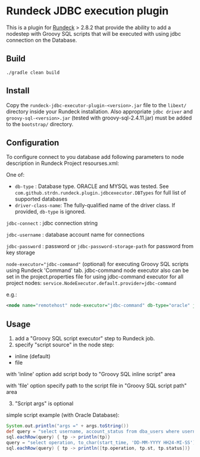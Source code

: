 # Rundeck JDBC execution plugin

This is a plugin for [Rundeck](http://rundeck.org) > 2.8.2 that provide the ability to add a nodestep with Groovy SQL scripts that will be executed with using jdbc connection on the Database.

## Build
    ./gradle clean build

## Install

Copy the `rundeck-jdbc-executor-plugin-<version>.jar` file to the `libext/` directory inside your Rundeck installation.
Also appropriate `jdbc driver` and `groovy-sql-<version>.jar` (tested with groovy-sql-2.4.11.jar) must be added to the `bootstrap/` directory. 

## Configuration

To configure connect to you database add following parameters to node description in Rundeck Project resourses.xml:

One of:
  * `db-type` : Database type. ORACLE and MYSQL was tested. See `com.github.strdn.rundeck.plugin.jdbcexecutor.DBTypes` for full list of supported databases
  * `driver-class-name`: The fully-qualified name of the driver class. If provided, `db-type` is ignored.

`jdbc-connect` : jdbc connection string
 
`jdbc-username` : database account name for connections

`jdbc-password` : password or
`jdbc-password-storage-path` for password from key storage

`node-executor="jdbc-command"` (optional) for executing Groovy SQL scripts using Rundeck 'Command' tab. 
jdbc-command node executor also can be set in the project.properties file for using jdbc-command executor for all project nodes: `service.NodeExecutor.default.provider=jdbc-command`

e.g.:
```xml
<node name="remotehost" node-executor="jdbc-command" db-type="oracle" jdbc-connect="jdbc:oracle:thin:@remotehost:1521:ee122" jdbc-username="system" jdbc-password="system" description="" tags="" hostname="remotehost" osArch="amd64" osFamily="unix" osName="Linux" osVersion="" username="root"/>
```

## Usage
1. add a "Groovy SQL script executor" step to Rundeck job.
2. specify "script source" in the node step:
  - inline (default)
  - file
  
  with 'inline' option add script body to "Groovy SQL inline script" area
  
  with 'file' option specify path to the script file in "Groovy SQL script path" area
  
3. "Script args" is optional

simple script example (with Oracle Database):
```groovy
System.out.println("args =" + args.toString())
def query = "select username, account_status from dba_users where username = " + "'" + args[0] +"'";
sql.eachRow(query) { tp -> println(tp)}
query = "select operation, to_char(start_time, 'DD-MM-YYYY HH24-MI-SS') st, STATUS from DBA_OPTSTAT_OPERATIONS order by start_time desc"; 
sql.eachRow(query) { tp -> println([tp.operation, tp.st, tp.status])} 
```

 
 
